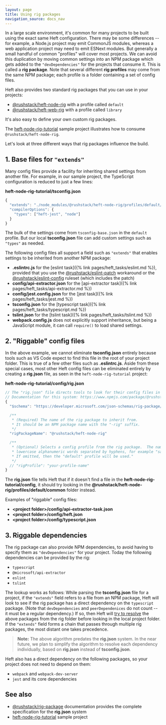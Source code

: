 ```yaml
---
layout: page
title: Using rig packages
navigation_source: docs_nav
---
```


In a large scale environment, it's common for many projects to be built using the exact same Heft configuration.
There may be some differences -- for example, a Node.js project may emit CommonJS modules, whereas a web application
project may need to emit ESNext modules.  But generally a small handful of common "profiles" will cover most projects.
We can avoid this duplication by moving common settings into an NPM package which gets added to the `"devDependencies"`
for the projects that consume it.  This is called a **rig package**.  Note that several different **rig profiles** may
come from the same NPM package; each profile is a folder containing a set of config files.

Heft also provides two standard rig packages that you can use in your projects:

- [@rushstack/heft-node-rig](https://www.npmjs.com/package/@rushstack/heft-node-rig) with a profile called `default`
- [@rushstack/heft-web-rig](https://www.npmjs.com/package/@rushstack/heft-web-rig) with a profile called `library`

It's also easy to define your own custom rig packages.

The [heft-node-rig-tutorial](https://github.com/microsoft/rushstack/tree/master/tutorials/heft-node-rig-tutorial)
sample project illustrates how to consume `@rushstack/heft-node-rig`.

Let's look at three different ways that rig packages influence the build.


## 1. Base files for `"extends"`

Many config files provide a facility for inheriting shared settings from another file.  For example, in our
sample project, the TypeScript configuration is reduced to just a few lines:

**heft-node-rig-tutorial/tsconfig.json**
```js
{
  "extends": "./node_modules/@rushstack/heft-node-rig/profiles/default/tsconfig-base.json",
  "compilerOptions": {
    "types": ["heft-jest", "node"]
  }
}
```

The bulk of the settings come from `tsconfig-base.json` in the `default` profile.  But our local **tsconfig.json**
file can add custom settings such as `"types"` as needed.

The following config files all support a field such as `"extends"` that enables settings to be inherited from another NPM package:

- **.eslintrc.js** for the [eslint task]({% link pages/heft_tasks/eslint.md %}), provided that you use the [@rushstack/eslint-patch](https://www.npmjs.com/package/@rushstack/eslint-patch) workaround or the [@rushstack/eslint-config](https://www.npmjs.com/package/@rushstack/eslint-config) ruleset (which includes the patch)
- **config/api-extractor.json** for the [api-extractor task]({% link pages/heft_tasks/api-extractor.md %})
- **config/jest.config.json** for the [jest task]({% link pages/heft_tasks/jest.md %})
- **tsconfig.json** for the [typescript task]({% link pages/heft_tasks/typescript.md %})
- **tslint.json** for the [tslint task]({% link pages/heft_tasks/tslint.md %})
- **webpack.config.js** does not explicitly support inheritance, but being a JavaScript module, it can call `require()` to load shared settings.


## 2. "Riggable" config files

In the above example, we cannot eliminate **tsconfig.json** entirely because tools such as VS Code expect to find
this file in the root of your project folder.  This is true of a few other files such as **.eslintrc.js**.
Aside from these special cases, most other Heft config files can be eliminated entirely by creating a **rig.json**
file, as seen in the `heft-node-rig-tutorial` project:

**heft-node-rig-tutorial/config/rig.json**
```js
// The "rig.json" file directs tools to look for their config files in an external package.
// Documentation for this system: https://www.npmjs.com/package/@rushstack/rig-package
{
  "$schema": "https://developer.microsoft.com/json-schemas/rig-package/rig.schema.json",

  /**
   * (Required) The name of the rig package to inherit from.
   * It should be an NPM package name with the "-rig" suffix.
   */
  "rigPackageName": "@rushstack/heft-node-rig"

  /**
   * (Optional) Selects a config profile from the rig package.  The name must consist of
   * lowercase alphanumeric words separated by hyphens, for example "sample-profile".
   * If omitted, then the "default" profile will be used."
   */
  // "rigProfile": "your-profile-name"
}
```

The **rig.json** file tells Heft that if it doesn't find a file in the **heft-node-rig-tutorial/config**, it should
try looking in the **@rushstack/heft-node-rig/profiles/default/common** folder instead.

Examples of "riggable" config files:
- **&lt;project folder&gt;/config/api-extractor-task.json**
- **&lt;project folder&gt;/config/heft.json**
- **&lt;project folder&gt;/config/typescript.json**


## 3. Riggable dependencies

The rig package can also provide NPM dependencies, to avoid having to specify them as `"devDependencies"` for
your project.  Today the following dependencies can be provided by the rig:

- `typescript`
- `@microsoft/api-extractor`
- `eslint`
- `tslint`

The lookup works as follows:  While parsing the **tsconfig.json** file for a project, if the `"extends"` field
refers to a file from an NPM package, Heft will look to see if the rig package has a direct dependency on the
`typescript` package.  (Note that `devDependencies` and `peerDependenices` do not count -- it must be a regular
dependency.)  If so, then Heft will [try to resolve](
https://github.com/microsoft/rushstack/blob/master/apps/heft/src/utilities/TaskPackageResolver.ts)
the above packages from the rig folder before looking in the local project folder.  If the `"extends"` field forms
a chain that passes through multiple rig packages, the most distant one takes precedence.

> **Note:** The above algorithm predates the **rig.json** system. In the near future, we plan to simplify the
> algorithm to resolve each dependency individually, based on **rig.json** instead of **tsconfig.json**.

Heft also has a direct dependency on the following packages, so your project does not need to depend on them:

- `webpack` and `webpack-dev-server`
- `jest` and its core dependencies

## See also

- [@rushstack/rig-package](https://www.npmjs.com/package/@rushstack/rig-package) documentation provides the complete specification for the **rig.json** system
- [heft-node-rig-tutorial](https://github.com/microsoft/rushstack/tree/master/tutorials/heft-node-rig-tutorial) sample project
